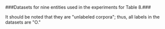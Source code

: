 ###Datasets for nine entities used in the experiments for Table 8.###

It should be noted that they are "unlabeled corpora"; thus, all labels in the datasets are "O." 
